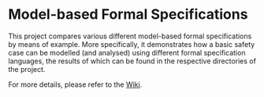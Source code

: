 # Model-based Formal Specifications
This project compares various different model-based formal specifications by means of example. More specifically, it demonstrates how a basic safety case can be modelled (and analysed) using different formal specification languages, the results of which can be found in the respective directories of the project.

For more details, please refer to the [Wiki](https://github.com/nlsfung/ModelBasedSpecifications/wiki).
